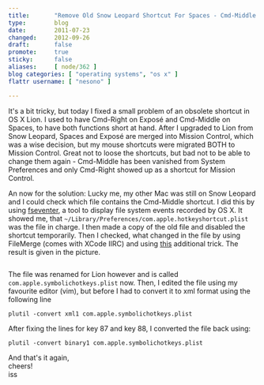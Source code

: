```yaml
---
title:       "Remove Old Snow Leopard Shortcut For Spaces - Cmd-Middle Button"
type:        blog
date:        2011-07-23
changed:     2012-09-26
draft:       false
promote:     true
sticky:      false
aliases:     [ node/362 ]
blog categories: [ "operating systems", "os x" ]
flattr username: [ "nesono" ]

---
```


<!--more-->
It's a bit tricky, but today I fixed a small problem of an obsolete shortcut in OS X Lion.
I used to have Cmd-Right on Expos&eacute; and Cmd-Middle on Spaces, to have both functions short at hand.
After I upgraded to Lion from Snow Leopard, Spaces and Expos&eacute; are merged into Mission Control, which was a wise decision, but my mouse shortcuts were migrated BOTH to Mission Control.
Great not to loose the shortcuts, but bad not to be able to change them again - Cmd-Middle has been vanished from System Preferences and only Cmd-Right showed up as a shortcut for Mission Control.

An now for the solution:&nbsp;Lucky me, my other Mac was still on Snow Leopard and I could check which file contains the Cmd-Middle shortcut.
I did this by using <a href="http://fernlightning.com/doku.php?id=software:fseventer:start" target="_blank">fseventer</a>, a tool to display file system events recorded by OS X.
It showed me, that `~/Library/Preferences/com.apple.hotkeyshortcut.plist` was the file in charge. I then made a copy of the old file and disabled the shortcut temporarily.
Then I checked, what changed in the file by using FileMerge (comes with XCode IIRC) and using <a href="http://jasonfharris.com/blog/2010/04/make-filemerge-diff-plist-files/" target="_blank">this</a> additional trick.
The result is given in the picture.

<a href="/sites/default/files/imagecache/fullsize/images/CmdMiddleShortcutRemoval.png"><img alt="" src="/sites/default/files/imagecache/thumbnail/images/CmdMiddleShortcutRemoval.png" /></a>

The file was renamed for Lion however and is called `com.apple.symbolichotkeys.plist` now.
Then, I edited the file using my favourite editor (vim), but before I had to convert it to xml format using the following line

	plutil -convert xml1 com.apple.symbolichotkeys.plist

After fixing the lines for key 87 and key 88, I converted the file back using:

	plutil -convert binary1 com.apple.symbolichotkeys.plist

And that's it again,  
cheers!  
iss

